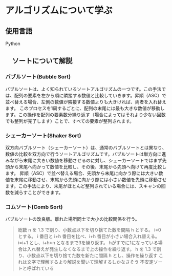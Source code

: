 # アルゴリズムについて学ぶ

## 使用言語

Python

## 　ソートについて解説

### バブルソート(Bubble Sort)

バブルソートは、よく知られているソートアルゴリズムの一つです。この手法では、配列の要素を左から順に隣接する数値と比較していきます。昇順（ASC）で並べ替える場合、左側の数値が隣接する数値よりも大きければ、両者を入れ替えます。
このプロセスを1周するごとに、配列の末尾には最も大きな数値が移動します。この操作を配列の要素数分繰り返す（場合によってはそれより少ない回数でも整列が完了します）ことで、すべての要素が整列されます。

### シェーカーソート(Shaker Sort)

双方向バブルソート（シェーカーソート）は、通常のバブルソートとは異なり、数値の比較を双方向で行うソートアルゴリズムです。バブルソートは単方向に進みながら末尾に大きい数値を移動させるのに対し、シェーカーソートではまず先頭から末尾へ向かって数値を比較し、その後、末尾から先頭へ向けて再度比較します。
昇順（ASC）で並べ替える場合、先頭から末尾に向かう際には大きい数値を末尾に移動させ、末尾から先頭に向かう際には小さい数値を先頭に移動させます。この手法により、末尾がほとんど整列されている場合には、スキャンの回数を減らすことができます。

### コムソート(Comb Sort)

バブルソートの改良版。離れた場所同士で大小の比較関係を行う。
> 総数 n を 1.3 で割り、小数点以下を切り捨てた数を間隔 h とする。
> i=0 とする。
> i 番目と i+h 番目を比べ、i+h 番目が小さい場合入れ替える。
> i=i+1 とし、i+h>n となるまで3を繰り返す。
> hがすでに1になっている場合は入れ替えが発生しなくなるまで上の操作を繰り返す。
> h を 1.3 で割り、小数点以下を切り捨てた数を新たに間隔 h とし、操作を繰り返す
これは文字で理解するより解説を聞いて理解するしかなさそう
不安定ソートと呼ばれている
